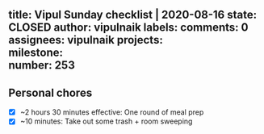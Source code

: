 title:	Vipul Sunday checklist | 2020-08-16
state:	CLOSED
author:	vipulnaik
labels:	
comments:	0
assignees:	vipulnaik
projects:	
milestone:	
number:	253
--
## Personal chores

- [x] ~2 hours 30 minutes effective: One round of meal prep
- [x] ~10 minutes: Take out some trash + room sweeping
